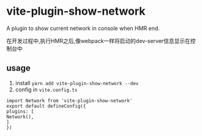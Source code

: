 # vite-plugin-show-network

A plugin to show current network in console when HMR end.

在开发过程中,执行HMR之后,像webpack一样将启动的dev-server信息显示在控制台中

## usage

1. install
   `yarn add vite-plugin-show-network --dev`
3. config in `vite.config.ts`
```
import Network from 'vite-plugin-show-network'
export default defineConfig({
plugins: [
Network(),
]
})
```
